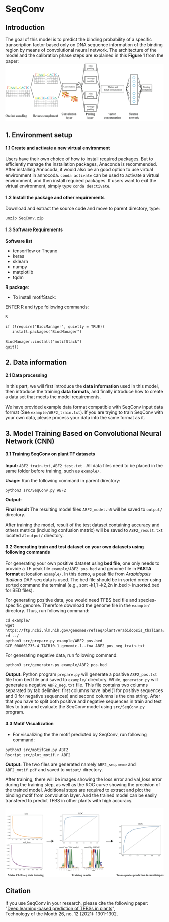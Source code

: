 # SeqConv
## Introduction
The goal of this model is to predict the binding probability of a specific transcription factor based only on DNA sequence information of the binding region by means of convolutional neural network. 
The architecture of the model and the calibration phase steps are explained in this **Figure 1** from the paper:
<img src="Figure1.png">

## 1. Environment setup

#### 1.1 Create and activate a new virtual environment

Users have their own choice of how to install required packages. But to efficiently manage the installation packages, Anaconda is recommended. After installing Annocoda, it would also be an good option to use virtual environment in annocoda. `conda activate` can be used to activate a virtual environment, and then install required packages. If users want to exit the virtual environment, simply type `conda deactivate`. 

#### 1.2 Install the package and other requirements

Download and extract the source code and move to parent directory, type:

```
unzip SeqConv.zip
```
#### 1.3 Software Requirements

**Software list**

- tensorflow or Theano   
- keras  
- sklearn  
- numpy  
- matplotlib  
- tqdm  
    
**R package:**

- To install motifStack:

ENTER R and type following commands:  

```
R
 
if (!require("BiocManager", quietly = TRUE))
   install.packages("BiocManager")

BiocManager::install("motifStack")
quit()

```

## 2. Data information

#### 2.1 Data processing

In this part, we will first introduce the **data information** used in this model, then introduce the training **data formats**, and finally introduce how to create a data set that meets the model requirements.

We have provided example data format compatible with SeqConv input data format (See `example/ABF2_train.txt`). If you are trying to train SeqConv with your own data, please process your data into the same format as it.

## 3. Model Training Based on Convolutional Neural Network (CNN)

#### 3.1 Training SeqConv on plant TF datasets
**Input:** `ABF2_train.txt`, `ABF2_test.txt` .
All data files need to be placed in the same folder before training, such as `example/`.

**Usage:**
Run the following command in parent directory:

``` 
python3 src/SeqConv.py ABF2 
```
**Output:**

**Final result** The resulting model files `ABF2_model.h5` will be saved to `output/` directory.

After training the model, result of the test dataset containing accuracy and others metrics (including confusion matrix) will be saved to `ABF2_result.txt` located at `output/` directory.

#### 3.2 Generating train and test dataset on your own datasets using following commands

For generating your own positive dataset using **bed file**, one only needs to provide a TF peak file `example/ABF2_pos.bed` and genome file in **FASTA format** at location `example/`. In this demo, a peak file from *Arabidopsis thaliana* DAP-seq data is used. The bed file should be in sorted order using sorted command the terminal (e.g., sort -k1,1 -k2,2n in.bed > in.sorted.bed for BED files).

For generating positive data, you would need TFBS bed file and species-specific genome. Therefore download the genome file in the `example/` directory. Thus, run following command:
```
cd example/
wget https://ftp.ncbi.nlm.nih.gov/genomes/refseq/plant/Arabidopsis_thaliana/all_assembly_versions/GCF_000001735.4_TAIR10.1/GCF_000001735.4_TAIR10.1_genomic.fna.gz
cd ../
python3 src/prepare.py example/ABF2_pos.bed GCF_000001735.4_TAIR10.1_genomic-1-.fna ABF2_pos_neg_train.txt
```
For generating negative data, run following command:
```
python3 src/generator.py example/ABF2_pos.bed
```
**Output:**
Python program `prepare.py` will generate a positive `ABF2_pos.txt` file from bed file and saved to `example/` directory. While, `generator.py` will generate a negative `ABF2_neg.txt` file. This file contains two columns separated by tab delimiter: first columns have label(1 for positive sequences and 0 for negative sequences) and second columns is the dna string. After that you have to split both positive and negative sequences in train and test files to train and evaluate the SeqConv model using `src/SeqConv.py` program.

#### 3.3 Motif Visualization
- For visualizing the the motif predicted by SeqConv, run following command:
``` 
python3 src/motifGen.py ABF2
Rscript src/plot_motif.r ABF2
```
**Output:**
The two files are generated namely `ABF2_seq.meme` and `ABF2_motif.pdf` and saved to `output/` directory.

After training, there will be images showing the loss error and val_loss error during the training step, as well as the ROC curve showing the precision of the trained model. Additional steps are required to extract and plot the binding motif from convolution layer. And the trained model can be easily transfered to predict TFBS in other plants with high accuracy.

<img src="Figure2.png">

## Citation

If you use SeqConv in your research, please cite the following paper:</br>
"[Deep learning-based prediction of TFBSs in plants](https://www.cell.com/trends/plant-science/fulltext/S1360-1385(21)00158-8)",<br/>
Technology of the Month 26, no. 12 (2021): 1301-1302.
